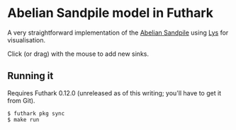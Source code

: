 # Abelian Sandpile model in Futhark

A very straightforward implementation of the [Abelian
Sandpile](https://www.math.cmu.edu/~wes/sandgallery.html) using
[Lys](https://github.com/diku-dk/lys) for visualisation.

Click (or drag) with the mouse to add new sinks.

## Running it

Requires Futhark 0.12.0 (unreleased as of this writing; you'll have to
get it from Git).

```
$ futhark pkg sync
$ make run
```
